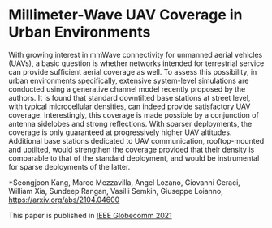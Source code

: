 # Millimeter-Wave UAV Coverage in Urban Environments

With growing interest in mmWave connectivity for unmanned aerial vehicles (UAVs), a basic question is whether networks intended for terrestrial service can provide sufficient aerial coverage as well. To assess this possibility, in urban environments specifically,
extensive system-level simulations are conducted using a generative channel model recently proposed by the authors.
It is found that standard downtilted base stations at street level, with typical microcellular densities, can indeed provide satisfactory UAV coverage. 
Interestingly, this coverage is made possible by a conjunction of antenna sidelobes and strong reflections. With sparser deployments, the coverage is only guaranteed at progressively higher UAV altitudes. Additional base stations dedicated to UAV communication, rooftop-mounted and uptilted, would strengthen the coverage provided that their density is comparable to that of the standard deployment, and would be instrumental for sparse deployments of the latter.

*Seongjoon Kang, Marco Mezzavilla, Angel Lozano, Giovanni Geraci, William Xia, Sundeep Rangan, Vasilii Semkin, Giuseppe Loianno,  https://arxiv.org/abs/2104.04600

This paper is published in [IEEE Globecomm 2021](https://globecom2021.ieee-globecom.org/)
